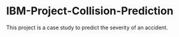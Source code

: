# IBM-Project-Collision-Prediction
This project is a case study to predict the severity of an accident.

